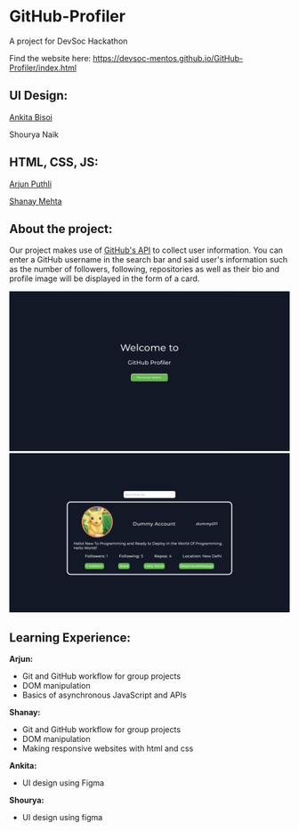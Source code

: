 # GitHub-Profiler
A project for DevSoc Hackathon 

Find the website here: https://devsoc-mentos.github.io/GitHub-Profiler/index.html

## UI Design:

[Ankita Bisoi](https://github.com/KitVB)

Shourya Naik

## HTML, CSS, JS:

[Arjun Puthli](https://github.com/akagam1)

[Shanay Mehta](https://github.com/Shanay-Mehta)

## About the project:

Our project makes use of [GitHub's API](https://docs.github.com/en/rest) to collect user information. You can enter a GitHub username in the search bar and said user's information such as the number of followers, following, repositories as well as their bio and profile image will be displayed in the form of a card. 

![Welcome Page](img/welcome.png)
![Profile Display Page](img/dummy.png)

## Learning Experience:


<strong>Arjun:</strong>
<ul>
<li>Git and GitHub workflow for group projects</li>
<li>DOM manipulation</li>
<li>Basics of asynchronous JavaScript and APIs</li>
</ul>

<strong>Shanay:</strong>
<ul>
<li>Git and GitHub workflow for group projects</li>
<li>DOM manipulation</li>
<li>Making responsive websites with html and css</li>
</ul>

<strong>Ankita:</strong>
<ul>
<li>UI design using Figma</li>
</ul>

<strong>Shourya:</strong>
<ul>
<li>UI design using figma</li>
</ul>

